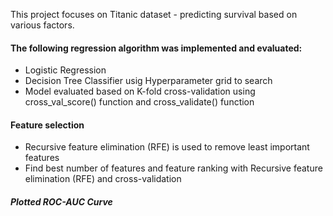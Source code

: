 This project focuses on Titanic dataset - predicting survival based on various factors. 

#### The following regression algorithm was implemented and evaluated:
* Logistic Regression
* Decision Tree Classifier usig Hyperparameter grid to search
* Model evaluated based on K-fold cross-validation using cross_val_score() function and cross_validate() function

#### Feature selection
* Recursive feature elimination (RFE) is used to remove least important features
* Find best number of features and feature ranking with Recursive feature elimination (RFE) and cross-validation
##### Plotted ROC-AUC Curve

